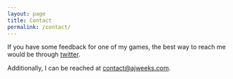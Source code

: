 ```yaml
---
layout: page
title: Contact
permalink: /contact/
---
```


If you have some feedback for one of my games, the best way to reach me would be through [twitter](http://twitter.com/liqwidice).

Additionally, I can be reached at <contact@ajweeks.com>.
